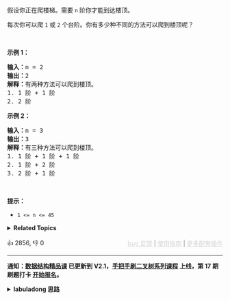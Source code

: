 <p>假设你正在爬楼梯。需要 <code>n</code>&nbsp;阶你才能到达楼顶。</p>

<p>每次你可以爬 <code>1</code> 或 <code>2</code> 个台阶。你有多少种不同的方法可以爬到楼顶呢？</p>

<p>&nbsp;</p>

<p><strong>示例 1：</strong></p>

<pre>
<strong>输入：</strong>n = 2
<strong>输出：</strong>2
<strong>解释：</strong>有两种方法可以爬到楼顶。
1. 1 阶 + 1 阶
2. 2 阶</pre>

<p><strong>示例 2：</strong></p>

<pre>
<strong>输入：</strong>n = 3
<strong>输出：</strong>3
<strong>解释：</strong>有三种方法可以爬到楼顶。
1. 1 阶 + 1 阶 + 1 阶
2. 1 阶 + 2 阶
3. 2 阶 + 1 阶
</pre>

<p>&nbsp;</p>

<p><strong>提示：</strong></p>

<ul> 
 <li><code>1 &lt;= n &lt;= 45</code></li> 
</ul>

<details><summary><strong>Related Topics</strong></summary>记忆化搜索 | 数学 | 动态规划</details><br>

<div>👍 2856, 👎 0<span style='float: right;'><span style='color: gray;'><a href='https://github.com/labuladong/fucking-algorithm/discussions/939' target='_blank' style='color: lightgray;text-decoration: underline;'>bug 反馈</a> | <a href='https://mp.weixin.qq.com/s/NF8mmVyXVfC1ehdMOsO7Cw' target='_blank' style='color: lightgray;text-decoration: underline;'>使用指南</a> | <a href='https://labuladong.github.io/algo/images/others/%E5%85%A8%E5%AE%B6%E6%A1%B6.jpg' target='_blank' style='color: lightgray;text-decoration: underline;'>更多配套插件</a></span></span></div>

<div id="labuladong"><hr>

**通知：[数据结构精品课](https://aep.h5.xeknow.com/s/1XJHEO) 已更新到 V2.1，[手把手刷二叉树系列课程](https://aep.xet.tech/s/3YGcq3) 上线，第 17 期刷题打卡 [开始报名](https://aep.xet.tech/s/2jPp5X)。**

<details><summary><strong>labuladong 思路</strong></summary>

## 基本思路

这题属于最基本的动态规划，建议先看下前文 [动态规划框架详解](https://labuladong.github.io/article/fname.html?fname=动态规划详解进阶)。

这题很像 [509. 斐波那契数](/problems/fibonacci-number)：爬到第 `n` 级台阶的方法个数等于爬到 `n - 1` 的方法个数和爬到 `n - 2` 的方法个数之和。

**标签：[一维动态规划](https://mp.weixin.qq.com/mp/appmsgalbum?__biz=MzAxODQxMDM0Mw==&action=getalbum&album_id=2122007027366395905)，[动态规划](https://mp.weixin.qq.com/mp/appmsgalbum?__biz=MzAxODQxMDM0Mw==&action=getalbum&album_id=1318881141113536512)**

## 解法代码

```java
class Solution {
    // 备忘录
    int[] memo;

    public int climbStairs(int n) {
        memo = new int[n + 1];
        return dp(n);
    }

    // 定义：爬到第 n 级台阶的方法个数为 dp(n)
    int dp(int n) {
        // base case
        if (n <= 2) {
            return n;
        }
        if (memo[n] > 0) {
            return memo[n];
        }
        // 状态转移方程：
        // 爬到第 n 级台阶的方法个数等于爬到 n - 1 的方法个数和爬到 n - 2 的方法个数之和。
        memo[n] = dp(n - 1) + dp(n - 2);
        return memo[n];
    }
}
```

**类似题目**：
  - [剑指 Offer 10- II. 青蛙跳台阶问题 🟢](/problems/qing-wa-tiao-tai-jie-wen-ti-lcof)

</details>
</div>



